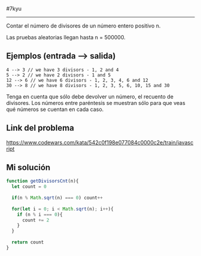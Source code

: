 #7kyu 
___
Contar el número de divisores de un número entero positivo n.  
  
Las pruebas aleatorias llegan hasta n = 500000.

## Ejemplos (entrada --> salida)

```
4 --> 3 // we have 3 divisors - 1, 2 and 4
5 --> 2 // we have 2 divisors - 1 and 5
12 --> 6 // we have 6 divisors - 1, 2, 3, 4, 6 and 12
30 --> 8 // we have 8 divisors - 1, 2, 3, 5, 6, 10, 15 and 30
```

Tenga en cuenta que sólo debe devolver un número, el recuento de divisores. Los números entre paréntesis se muestran sólo para que veas qué números se cuentan en cada caso.

## Link del problema

https://www.codewars.com/kata/542c0f198e077084c0000c2e/train/javascript

## Mi solución 

```js
function getDivisorsCnt(n){
  let count = 0
  
  if(n % Math.sqrt(n) === 0) count++
  
  for(let i = 0; i < Math.sqrt(n); i++){
    if (n % i === 0){
      count += 2
    }
  }
  
  return count
}
```
